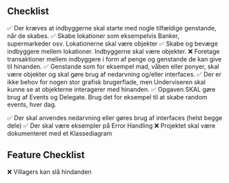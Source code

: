 <h2>Checklist</h2>
✅ Der kræves at indbyggerne skal starte med nogle tilfældige genstande, når de skabes.
✅ Skabe lokationer som eksempelvis Banker, supermarkeder osv. Lokationerne skal være objekter
✅ Skabe og bevæge indbyggere mellem lokationer. Indbyggerne skal være objekter.
❌ Foretage transaktioner mellem indbyggere i form af penge og genstande de kan give til hinanden.
✅ Genstande som for eksempel mad, våben eller ponyer, skal være objekter og skal gøre brug af nedarvning og/eller interfaces.
✅ Der er ikke behov for nogen stor grafisk brugerflade, men Underviseren skal kunne se at objekterne interagerer med hinanden.
✅ Opgaven SKAL gøre brug af Events og Delegate. Brug det for eksempel til at skabe random events, hver dag.


✅ Der skal anvendes nedarvning eller gøres brug af interfaces (helst begge dele)
✅ Der skal være eksempler på Error Handling
❌ Projektet skal være dokumenteret med et Klassediagram


<h2>Feature Checklist</h2>
❌ Villagers kan slå hindanden
